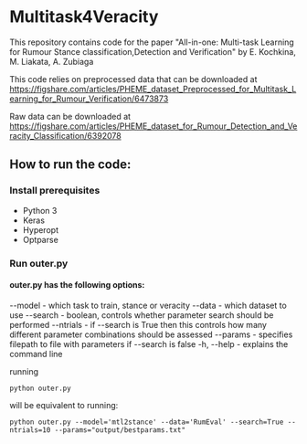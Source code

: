 # Multitask4Veracity
This repository contains code for the paper "All-in-one: Multi-task Learning for Rumour Stance classification,Detection and Verification" by E. Kochkina, M. Liakata, A. Zubiaga 

This code relies on preprocessed data that can be downloaded at https://figshare.com/articles/PHEME_dataset_Preprocessed_for_Multitask_Learning_for_Rumour_Verification/6473873

Raw data can be downloaded at https://figshare.com/articles/PHEME_dataset_for_Rumour_Detection_and_Veracity_Classification/6392078


## How to run the code:

### Install prerequisites 

 - Python 3
 - Keras
 - Hyperopt
 - Optparse
 
### Run outer.py

#### outer.py has the following options:
--model - which task to train, stance or veracity
--data - which dataset to use 
--search  - boolean, controls whether parameter search should be performed
--ntrials - if --search is True then this controls how many different 
            parameter combinations should be assessed
--params - specifies filepath to file with parameters if --search is false
-h, --help - explains the command line 

running

```
python outer.py
```

will be equivalent to running:
```
python outer.py --model='mtl2stance' --data='RumEval' --search=True --ntrials=10 --params="output/bestparams.txt" 
```
